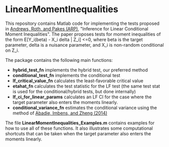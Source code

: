 # LinearMomentInequalities

This repository contains Matlab code for implementing the tests proposed in [Andrews, Roth, and Pakes (ARP)](https://jonathandroth.github.io/assets/files/arp-draft.pdf), "Inference for Linear Conditional Moment Inequalities".
The paper proposes tests for moment inequalities of the form E[Y_i(beta) - X_i delta | Z_i] <=0, where beta is the target parameter, delta is a nuisance parameter, and X_i is non-random conditional on Z_i. 

The package contains the following main functions: 

* **hybrid_test_fn** implements the hybrid test, our preferred method
* **conditional_test_fn** implements the conditional test
* **lf_critical_value_fn** calculates the least-favorable critical value
* **etahat_fn** calculates the test statistic for the LF test (the same test stat is used for the conditional/hybrid tests, but done internally)
* **lf_ci_for_linear_params** calculates an LF CI for the case where the target parameter also enters the moments linearly.
* **conditional_variance_fn** estimates the conditional variance using the method of [Abadie, Imbens, and Zheng (2014)](https://www.tandfonline.com/doi/full/10.1080/01621459.2014.928218)


The file **LinearMomentInequalities_Examples.m** contains examples for how to use all of these functions. It also illustrates some computational shortcuts that can be taken when the target parameter also enters the moments linearly. 

